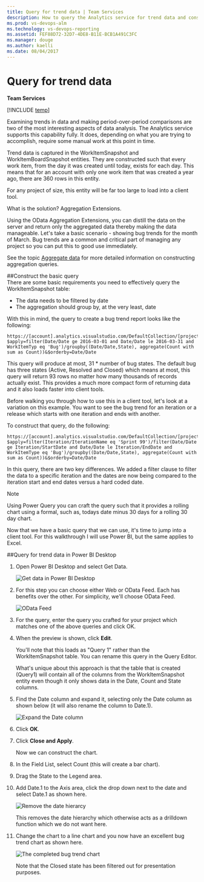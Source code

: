 ```yaml
---
title: Query for trend data | Team Services  
description: How to query the Analytics service for trend data and consume it in a client tool when working from Visual Studio Team Services (VSTS) 
ms.prod: vs-devops-alm
ms.technology: vs-devops-reporting
ms.assetid: FEF88D72-32D7-4DE8-B11E-BCB1A491C3FC
ms.manager: douge
ms.author: kaelli
ms.date: 08/04/2017
---
```


# Query for trend data

**Team Services**  

[!INCLUDE [temp](../_shared/analytics-preview.md)]

Examining trends in data and making period-over-period comparisons are two of the most interesting aspects of data analysis. The Analytics service supports this capability fully. It does, depending on what you are trying to accomplish, require some manual work at this point in time.

Trend data is captured in the WorkItemSnapshot and WorkItemBoardSnapshot entities. They are constructed such that every work item, from the day it was created until today, exists for each day. This means that for an account with only one work item that was created a year ago, there are 360 rows in this entity.  

For any project of size, this entity will be far too large to load into a client tool.  

What is the solution? Aggregation Extensions. 

Using the OData Aggregation Extensions, you can distill the data 
on the server and return only the aggregated data thereby making the data manageable. Let's
take a basic scenario - showing bug trends for the month of March. Bug trends are a common and critical part of managing any project so you can put this to good use immediately.

See the topic [Aggregate data](aggregated-data-analytics.md) for more detailed information on
constructing aggregation queries.

##Construct the basic query    
There are some basic requirements you need to effectively query the WorkItemSnapshot table:  
* The data needs to be filtered by date  
* The aggregation should group by, at the very least, date  

With this in mind, the query to create a bug trend report looks like the following: 

```
https://[account].analytics.visualstudio.com/DefaultCollection/[project]/_odata/WorkItemSnapshot?$apply=filter(Date/Date ge 2016-03-01 and Date/Date le 2016-03-31 and WorkItemTyp eq 'Bug')/groupby((Date/Date,State), aggregate(Count with sum as Count))&$orderby=Date/Date
```

This query will produce at most, 31 * number of bug states. The default bug has three states 
(Active, Resolved and Closed) which means at most, this query will return 93 rows no matter 
how many thousands of records actually exist. This provides a much more compact form of returning data and it also loads faster into client tools.  

Before walking you through how to use this in a client tool, let's look at a variation on this example. You want to see the bug trend for an iteration or a release which starts with one iteration and ends with another.  

To construct that query, do the following:  

```
https://[account].analytics.visualstudio.com/DefaultCollection/[project]/_odata/WorkItemSnapshot?$apply=filter(Iteration/IterationName eq 'Sprint 99')/filter(Date/Date ge Iteration/StartDate and Date/Date le Iteration/EndDate and WorkItemType eq 'Bug')/groupby((Date/Date,State), aggregate(Count with sum as Count))&$orderby=Date/Date
```

In this query, there are two key differences. We added a filter clause to filter the data to a specific iteration and the dates are now being compared to the iteration start and end dates versus a hard coded date.  

>[!NOTE]  
>Using Power Query you can craft the query such that it provides a rolling chart using a formal, such as, todays date minus 30 days for a rolling 30 day chart.

Now that we have a basic query that we can use, it's time to jump into a client tool. For this walkthrough I will use Power BI, but the same applies to Excel.  

##Query for trend data in Power BI Desktop

1. Open Power BI Desktop and select Get Data.   

	![Get data in Power BI Desktop](_img/pbi1.png)  

2. For this step you can choose either Web or OData Feed. Each has benefits over the other. For simplicity, we'll choose OData Feed.  

	![OData Feed](_img/pbi2.png)  

3. For the query, enter the query you crafted for your project which matches one of the above queries and click OK.  

4. When the preview is shown, click **Edit**.  

    You'll note that this loads as "Query 1" rather than the WorkItemSnapshot table. You can rename this query in the Query Editor.

    What's unique about this approach is that the table that is created (Query1) will contain all of the columns from the WorkItemSnapshot entity even though it only shows data in the Date, Count and State columns.  

5. Find the Date column and expand it, selecting only the Date column as shown below (it will also rename the column to Date.1).  

	![Expand the Date column](_img/pbi11.png)  

6. Click **OK**.  

7. Click **Close and Apply**.  

    Now we can construct the chart.

8. In the Field List, select Count (this will create a bar chart).

9. Drag the State to the Legend area.  

10. Add Date.1 to the Axis area, click the drop down next to the date and select Date.1 as shown here.  

	![Remove the date hierarcy](_img/pbi12.png)    

	This removes the date hierarchy which otherwise acts as a drilldown function which we do not want here.

11. Change the chart to a line chart and you now have an excellent bug trend chart as shown here. 

	![The completed bug trend chart](_img/pbi13.png)  

	Note that the Closed state has been filtered out for presentation purposes.